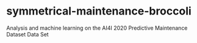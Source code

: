 # symmetrical-maintenance-broccoli
Analysis and machine learning on the AI4I 2020 Predictive Maintenance Dataset Data Set
